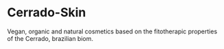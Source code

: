 # Cerrado-Skin
Vegan, organic and natural cosmetics based on the fitotherapic properties of the Cerrado, brazilian biom.
